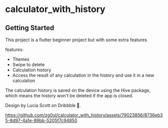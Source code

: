 # calculator_with_history



## Getting Started

This project is a flutter beginner project but with some extra features

features:
- Themes
- Swipe to delete
- Calculation history
- Access the result of any calculation in the history and use it in a new calculation

The calculation history is saved on the device using the Hive package, which means the history won't be deleted if the app is closed.

Design by Lucia Scott on Dribbble 🏀.



https://github.com/zg0ul/calculator_with_history/assets/79023856/8736eb35-8d97-4a1e-89bb-5205f7c94850

